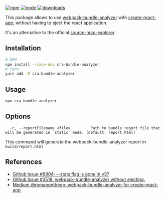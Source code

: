 [![npm][npm]][npm-url]
[![node][node]][node-url]
[![downloads][downloads]][downloads-url]

This package allows to use [webpack-bundle-analyzer](https://www.npmjs.com/package/webpack-bundle-analyzer) with [create-react-app](https://create-react-app.dev), without having to eject the react application.

It's an alternative to the official [source-map-explorer](https://create-react-app.dev/docs/analyzing-the-bundle-size).

## Installation

```bash
# NPM
npm install --save-dev cra-bundle-analyzer
# Yarn
yarn add -D cra-bundle-analyzer
```

## Usage

```bash
npx cra-bundle-analyzer
```

## Options

```
  -r, --reportFilename <file>         Path to bundle report file that will be generated in `static` mode. (default: report.html)
```

This command will generate the webpack-bundle-analyzer report in `build/report.html`

## References

- [Github Issue #6904: --stats flag is gone in v3?](https://github.com/facebook/create-react-app/issues/6904)
- [Github Issue #3518: webpack-bundle-analyzer without ejecting.](https://github.com/facebook/create-react-app/issues/3518)
- [Medium @romanonthego: webpack-bundle-analyzer for create-react-app](https://medium.com/@romanonthego/webpack-bundle-analyzer-for-create-react-app-9aebb0d01084)

[npm]: https://img.shields.io/npm/v/cra-bundle-analyzer.svg
[npm-url]: https://npmjs.com/package/cra-bundle-analyzer
[node]: https://img.shields.io/node/v/cra-bundle-analyzer.svg
[node-url]: https://nodejs.org
[deps]: https://david-dm.org/webpack-contrib/cra-bundle-analyzer.svg
[deps-url]: https://david-dm.org/webpack-contrib/cra-bundle-analyzer
[tests]: http://img.shields.io/travis/webpack-contrib/cra-bundle-analyzer.svg
[tests-url]: https://travis-ci.org/webpack-contrib/cra-bundle-analyzer
[downloads]: https://img.shields.io/npm/dt/cra-bundle-analyzer.svg
[downloads-url]: https://npmjs.com/package/cra-bundle-analyzer

